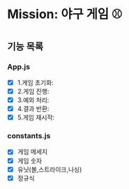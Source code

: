 # Mission: 야구 게임 ⚾️

## 기능 목록

### App.js

- [x] 1.게임 초기화:
- [x] 2.게임 진행:
- [x] 3.예외 처리:
- [x] 4.결과 반환:
- [x] 5.게임 재시작:

### constants.js

- [x] 게임 메세지
- [x] 게임 숫자
- [x] 유닛(볼,스트라이크,나싱)
- [x] 정규식
